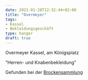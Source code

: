 ```yaml
---
date: 2021-01-28T12:32:44+02:00
title: "Overmeyer"
tags:
- Kassel
- Bekleidungsgeschäft
type: hanger
draft: true
---
```

Overmeyer Kassel, am Königsplatz

"Herren- und Knabenbekleidung"

<div class="source">Gefunden bei der <a href="https://www.neue-arbeit-brockensammlung.de/geschaefte/gebrauchtmoebelkaufhaus/">Brockensammlung</a></div>
